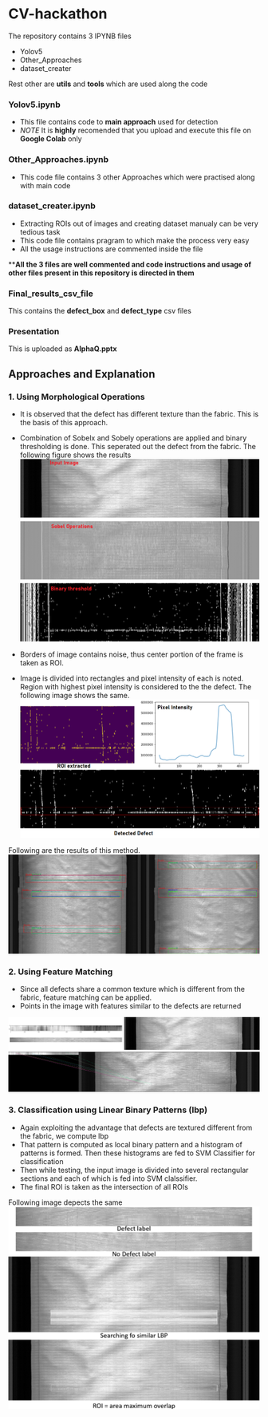 # CV-hackathon

The repository contains 3 IPYNB files
* Yolov5
* Other_Approaches
* dataset_creater

Rest other are **utils** and **tools** which are used along the code

### **Yolov5.ipynb**
 * This file contains code to **main approach** used for detection
* *NOTE* It is **highly** recomended that you upload and execute this file on **Google Colab** only

### **Other_Approaches.ipynb**
* This code file contains 3 other Approaches which were practised along with main code

### **dataset_creater.ipynb**
* Extracting ROIs out of images and creating dataset manualy can be very tedious task
* This code file contains pragram to which make the process very easy
* All the usage instructions are commented inside the file

****All the 3 files are well commented and code instructions and usage of other files present in this repository is directed in them**

### **Final_results_csv_file**
This contains the **defect_box** and **defect_type** csv files

### **Presentation** 
This is uploaded as **AlphaQ.pptx**


## Approaches and Explanation

### 1. Using Morphological Operations
* It is observed that the defect has different texture than the fabric. This is the basis of this approach.
* Combination of Sobelx and Sobely operations are applied and binary thresholding is done. This seperated out the defect from the fabric.
The following figure shows the results\
!["1_1"](https://github.com/Kartik-Aggarwal/CV-hackathon/blob/master/readme_images/1_1.png)

* Borders of image contains noise, thus center portion of the frame is taken as ROI.
* Image is divided into rectangles and pixel intensity of each is noted. Region with highest pixel intensity is considered to the the defect.
The following image shows the same.
!["1_2](https://github.com/Kartik-Aggarwal/CV-hackathon/blob/master/readme_images/1_2.png)

Following are the results of this method.
!["1_3"](https://github.com/Kartik-Aggarwal/CV-hackathon/blob/master/readme_images/1_3.png)

### 2. Using Feature Matching

* Since all defects share a common texture which is different from the fabric, feature matching can be applied.
* Points in the image with features similar to the defects are returned 

!["2_1"](https://github.com/Kartik-Aggarwal/CV-hackathon/blob/master/readme_images/2_1.png)

### 3. Classification using Linear Binary Patterns (lbp)

* Again exploiting the advantage that defects are textured different from the fabric, we compute lbp
* That pattern is computed as local binary pattern and a histogram of patterns is formed. Then these histograms are fed to SVM Classifier for classification
* Then while testing, the input image is divided into several rectangular sections and each of which is fed into SVM clalssifier.
* The final ROI is taken as the intersection of all ROIs

Following image depects the same
![3_1](https://github.com/Kartik-Aggarwal/CV-hackathon/blob/master/readme_images/3_1.png)
